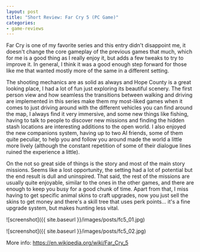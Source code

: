 ```yaml
---
layout: post
title: "Short Review: Far Cry 5 (PC Game)"
categories:
- game-reviews
---
```


<p>
Far Cry is one of my favorite series and this entry didn't disappoint me, it doesn't change the core gameplay of the previous games that much, which for me is a good thing as I really enjoy it, but adds a few tweaks to try to improve it. In general, I think it was a good enough step forward for those like me that wanted mostly more of the same in a different setting.
</p>

<p>
The shooting mechanics are as solid as always and Hope County is a great looking place, I had a lot of fun just exploring its beautiful scenery. The first person view and how seamless the transitions between walking and driving are implemented in this series make them my most-liked games when it comes to just driving around with the different vehicles you can find around the map, I always find it very immersive, and some new things like fishing, having to talk to people to discover new missions and finding the hidden stash locations are interesting additions to the open world. I also enjoyed the new companions system, having up to two AI friends, some of them quite peculiar, to help you and follow you around made the world a little more lively (although the constant repetition of some of their dialogue lines ruined the experience a little).
</p>

<p>
On the not so great side of things is the story and most of the main story missions. Seems like a lost opportunity, the setting had a lot of potential but the end result is dull and uninspired. That said, the rest of the missions are usually quite enjoyable, similar to the ones in the other games, and there are enough to keep you busy for a good chunk of time. Apart from that, I miss having to get specific animal skins to craft upgrades, now you just sell the skins to get money and there's a skill tree that uses perk points... it's a fine upgrade system, but makes hunting less vital.
</p>


![screenshot]({{ site.baseurl }}/images/posts/fc5_01.jpg)

![screenshot]({{ site.baseurl }}/images/posts/fc5_02.jpg)


<p>More info: <a href="https://en.wikipedia.org/wiki/Far_Cry_5">https://en.wikipedia.org/wiki/Far_Cry_5</a><p>
